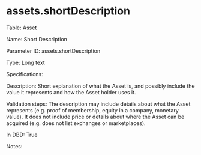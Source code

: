 # assets.shortDescription

Table: Asset

Name: Short Description

Parameter ID: assets.shortDescription

Type: Long text

Specifications: 

Description: Short explanation of what the Asset is, and possibly include the value it represents and how the Asset holder uses it.

Validation steps: The description may include details about what the Asset represents (e.g. proof of membership, equity in a company, monetary value). It does not include price or details about where the Asset can be acquired (e.g. does not list exchanges or marketplaces).

In DBD: True

Notes: 

